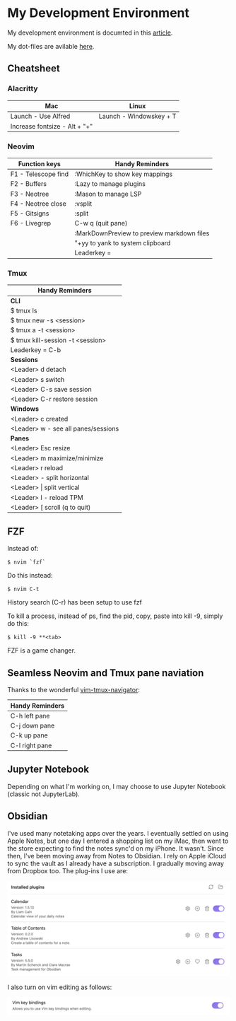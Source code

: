 # My Development Environment

My development environment is documted in this [article](https://circleinaspiral.com/posts/devenv/).

My dot-files are avilable [here](https://github.com/jasondchambers/dot-files).

## Cheatsheet

### Alacritty

| Mac                           | Linux                   |
| ----------------------------- | ----------------------- |
| Launch - Use Alfred           | Launch - Windowskey + T |
| Increase fontsize - Alt + "+" |                         |

### Neovim

| Function keys       | Handy Reminders                            |
| ------------------- | ------------------------------------------ |
| F1 - Telescope find | :WhichKey to show key mappings             |
| F2 - Buffers        | :Lazy to manage plugins                    |
| F3 - Neotree        | :Mason to manage LSP                       |
| F4 - Neotree close  | :vsplit                                    |
| F5 - Gitsigns       | :split                                     |
| F6 - Livegrep       | C-w q (quit pane)                          |
|                     | :MarkDownPreview to preview markdown files |
|                     | "+yy to yank to system clipboard           |
|                     | Leaderkey = <space>                        |

### Tmux

| Handy Reminders                      |
| ------------------------------------ |
| **CLI**                              |
| $ tmux ls                            |
| $ tmux new -s \<session>             |
| $ tmux a -t \<session>               |
| $ tmux kill-session -t \<session>    |
| Leaderkey = C-b                      |
| **Sessions**                         |
| \<Leader> d detach                   |
| \<Leader> s switch                   |
| \<Leader> C-s save session           |
| \<Leader> C-r restore session        |
| **Windows**                          |
| \<Leader> c created                  |
| \<Leader> w - see all panes/sessions |
| **Panes**                            |
| \<Leader> Esc resize                 |
| \<Leader> m maximize/minimize        |
| \<Leader> r reload                   |
| \<Leader> - split horizontal         |
| \<Leader> \| split vertical          |
| \<Leader> I - reload TPM             |
| \<Leader> \[ scroll (q to quit)      |

## FZF

Instead of:

    $ nvim `fzf`

Do this instead:

    $ nvim C-t

History search (C-r) has been setup to use fzf

To kill a process, instead of ps, find the pid, copy, paste into kill -9, simply do this:

    $ kill -9 **<tab>

FZF is a game changer.

## Seamless Neovim and Tmux pane naviation

Thanks to the wonderful [vim-tmux-navigator](https://github.com/christoomey/vim-tmux-navigator):

| Handy Reminders |
| --------------- |
| C-h left pane   |
| C-j down pane   |
| C-k up pane     |
| C-l right pane  |

## Jupyter Notebook

Depending on what I'm working on, I may choose to use Jupyter Notebook (classic not JupyterLab).

## Obsidian

I've used many notetaking apps over the years. I eventually settled on using Apple Notes, but one day I entered a shopping list on my iMac, then went to the store expecting to find the notes sync'd on my iPhone. It wasn't. Since then, I've been moving away from Notes to Obsidian. I rely on Apple iCloud to sync the vault as I already have a subscription. I gradually moving away from Dropbox too. The plug-ins I use are:

![Obsidian plugins](Obsidianplugins.png)

I also turn on vim editing as follows:

![Turning on VIM key bindings](Obsidianvim.png)
